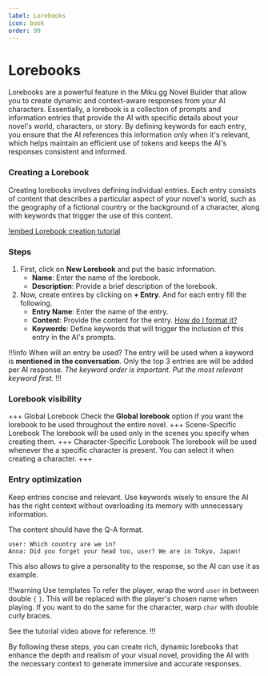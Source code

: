 ```yaml
---
label: Lorebooks
icon: book
order: 99
---
```


# Lorebooks

Lorebooks are a powerful feature in the Miku.gg Novel Builder that allow you to create dynamic and context-aware responses from your AI characters. Essentially, a lorebook is a collection of prompts and information entries that provide the AI with specific details about your novel's world, characters, or story. By defining keywords for each entry, you ensure that the AI references this information only when it's relevant, which helps maintain an efficient use of tokens and keeps the AI's responses consistent and informed.

### Creating a Lorebook

Creating lorebooks involves defining individual entries. Each entry consists of content that describes a particular aspect of your novel's world, such as the geography of a fictional country or the background of a character, along with keywords that trigger the use of this content.

[!embed Lorebook creation tutorial](/assets/novel-builder/tutorial_2.mp4)

### Steps

1. First, click on **New Lorebook** and put the basic information.
   - **Name**: Enter the name of the lorebook.
   - **Description**: Provide a brief description of the lorebook.
2. Now, create entires by clicking on **+ Entry**. And for each entry fill the following.
   - **Entry Name**: Enter the name of the entry.
   - **Content**: Provide the content for the entry. [How do I format it?](#entry-optimization)
   - **Keywords**: Define keywords that will trigger the inclusion of this entry in the AI's prompts.

!!!info When will an entry be used?
The entry will be used when a keyword is **mentioned in the conversation**. Only the top 3 entries are will be added per AI response. _The keyword order is important. Put the most relevant keyword first._
!!!

### Lorebook visibility

+++ Global Lorebook
Check the **Global lorebook** option if you want the lorebook to be used throughout the entire novel.
+++ Scene-Specific Lorebook
The lorebook will be used only in the scenes you specify when creating them.
+++ Character-Specific Lorebook
The lorebook will be used whenever the a specific character is present. You can select it when creating a character.
+++

### Entry optimization

Keep entries concise and relevant. Use keywords wisely to ensure the AI has the right context without overloading its memory with unnecessary information.

The content should have the Q-A format.

```
user: Which country are we in?
Anna: Did you forget your head too, user? We are in Tokyo, Japan!
```

This also allows to give a personality to the response, so the AI can use it as example.

!!!warning Use templates
To refer the player, wrap the word `user` in between double `{` `}`. This will be replaced with the player's chosen name when playing.
If you want to do the same for the character, warp `char` with double curly braces.

See the tutorial video above for reference.
!!!

By following these steps, you can create rich, dynamic lorebooks that enhance the depth and realism of your visual novel, providing the AI with the necessary context to generate immersive and accurate responses.
